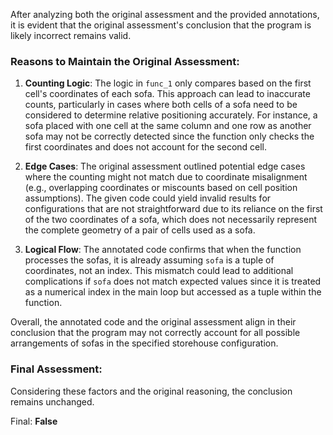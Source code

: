 After analyzing both the original assessment and the provided annotations, it is evident that the original assessment's conclusion that the program is likely incorrect remains valid. 

### Reasons to Maintain the Original Assessment:

1. **Counting Logic**: The logic in `func_1` only compares based on the first cell's coordinates of each sofa. This approach can lead to inaccurate counts, particularly in cases where both cells of a sofa need to be considered to determine relative positioning accurately. For instance, a sofa placed with one cell at the same column and one row as another sofa may not be correctly detected since the function only checks the first coordinates and does not account for the second cell.

2. **Edge Cases**: The original assessment outlined potential edge cases where the counting might not match due to coordinate misalignment (e.g., overlapping coordinates or miscounts based on cell position assumptions). The given code could yield invalid results for configurations that are not straightforward due to its reliance on the first of the two coordinates of a sofa, which does not necessarily represent the complete geometry of a pair of cells used as a sofa.

3. **Logical Flow**: The annotated code confirms that when the function processes the sofas, it is already assuming `sofa` is a tuple of coordinates, not an index. This mismatch could lead to additional complications if `sofa` does not match expected values since it is treated as a numerical index in the main loop but accessed as a tuple within the function.

Overall, the annotated code and the original assessment align in their conclusion that the program may not correctly account for all possible arrangements of sofas in the specified storehouse configuration.

### Final Assessment:
Considering these factors and the original reasoning, the conclusion remains unchanged.

Final: **False**